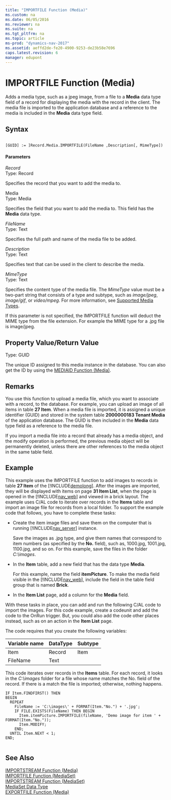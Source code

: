 ```yaml
---
title: "IMPORTFILE Function (Media)"
ms.custom: na
ms.date: 06/05/2016
ms.reviewer: na
ms.suite: na
ms.tgt_pltfrm: na
ms.topic: article
ms-prod: "dynamics-nav-2017"
ms.assetid: aeffd2de-fe20-4900-9253-de23b58e7696
caps.latest.revision: 6
manager: edupont
---
```

# IMPORTFILE Function (Media)
Adds a media type, such as a jpeg image, from a file to a **Media** data type field of a record for displaying the media with the record in the client. The media file is imported to the application database and a reference to the media is included in the **Media** data type field.  
  
## Syntax  
  
```  
  
[GUID] := ]Record.Media.IMPORTFILE(FileName ,Description[, MimeType])  
```  
  
#### Parameters  
 *Record*  
 Type: Record  
  
 Specifies the record that you want to add the media to.  
  
 Media  
 Type: Media  
  
 Specifies the field that you want to add the media to. This field has the **Media** data type.  
  
 *FileName*  
 Type: Text  
  
 Specifies the full path and name of the media file to be added.  
  
 *Description*  
 Type: Text  
  
 Specifies text that can be used in the client to describe the media.  
  
 *MimeType*  
 Type: Text  
  
 Specifies the content type of the media file. The *MimeType* value must be a two\-part string that consists of a type and subtype, such as *image\/jpeg*, *image\/gif*, or *video\/mpeg*. For more information, see [Supported Media Types](Working-With-Media-on-Records.md#SupportedMediaTypes).  
  
 If this parameter is not specified, the IMPORTFILE function will deduct the MIME type from the file extension. For example the MIME type for a .jpg file is image\/jpeg.  
  
## Property Value/Return Value  
 Type: GUID  
  
 The unique ID assigned to this media instance in the database. You can also get the ID by using the [MEDIAID Function \(Media\)](MEDIAID-Function--Media-.md).  
  
## Remarks  
 You use this function to upload a media file, which you want to associate with a record, to the database. For example, you can upload an image of all items in table **27 Item**. When a media file is imported, it is assigned a unique identifier \(GUID\) and stored in the system table **2000000183 Tenant Media** of the application database. The GUID is then included in the **Media** data type field as a reference to the media file.  
  
 If you import a media file into a record that already has a media object, and the modify operation is performed, the previous media object will be permanently deleted, unless there are other references to the media object in the same table field.  
  
## Example  
 This example uses the IMPORTFILE function to add images to records in table **27 Item** of the [!INCLUDE[demolong](includes/demolong_md.md)]. After the images are imported, they will be displayed with items on page **31 Item List**, when the page is opened in the [!INCLUDE[nav_web](includes/nav_web_md.md)] and viewed in a brick layout. The example uses C/AL code to iterate over records in the **Items** table and import an image file for records from a local folder. To support the example code that follows, you have to complete these tasks:  
  
-   Create the item image files and save them on the computer that is running [!INCLUDE[nav_server](includes/nav_server_md.md)] instance.  
  
     Save the images as .jpg type, and give them names that correspond to item numbers \(as specified by the **No.** field\), such as, 1000.jpg, 1001.jpg, 1100.jpg, and so on. For this example, save the files in the folder *C:\\images*.  
  
-   In the **Item** table, add a new field that has the data type **Media**.  
  
     For this example, name the field **itemPicture**. To make the media field visible in the [!INCLUDE[nav_web](includes/nav_web_md.md)], include the field in the table field group that is named **Brick**.  
  
-   In the **Item List** page, add a column for the **Media** field.  
  
 With these tasks in place, you can add and run the following C/AL code to import the images. For this code example, create a codeunit and add the code to the OnRun trigger. But, you could also add the code other places instead, such as on an action in the **Item List** page.  
  
 The code requires that you create the following variables:  
  
|Variable name|DataType|Subtype|  
|-------------------|--------------|-------------|  
|Item|Record|Item|  
|FileName|Text||  
  
 This code iterates over records in the **Items** table. For each record, it looks in the *C:\\images* folder for a file whose name matches the No. field of the record. If there is a match the file is imported; otherwise, nothing happens.  
  
```  
IF Item.FINDFIRST() THEN  
BEGIN  
  REPEAT  
    FileName := 'C:\images\' + FORMAT(Item."No.") + '.jpg';  
    IF FILE.EXISTS(FileName) THEN BEGIN  
      Item.itemPicture.IMPORTFILE(fileName, 'Demo image for item ' + FORMAT(Item."No."));  
      Item.MODIFY;  
    END;  
  UNTIL Item.NEXT < 1;  
END;  
  
```  
  
## See Also  
 [IMPORTSTREAM Function \(Media\)](IMPORTSTREAM-Function--Media-.md)   
 [IMPORTFILE Function \(MediaSet\)](IMPORTFILE-Function--MediaSet-.md)   
 [IMPORTSTREAM Function \(MediaSet\)](IMPORTSTREAM-Function--MediaSet-.md)   
 [MediaSet Data Type](MediaSet-Data-Type.md)   
 [EXPORTFILE Function \(Media\)](EXPORTFILE-Function--Media-.md)